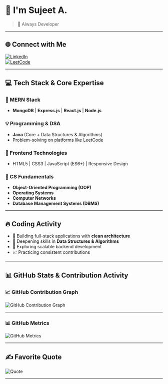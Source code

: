 # 👋 I'm Sujeet A.

> 🚀 Always Developer

---

## 🌐 Connect with Me

[![LinkedIn](https://img.shields.io/badge/LinkedIn-%230077B5.svg?style=for-the-badge&logo=linkedin&logoColor=white)](https://www.linkedin.com/in/sujeet-m-a-39a86b2b9)  
[![LeetCode](https://img.shields.io/badge/LeetCode-%2300B8D9.svg?style=for-the-badge&logo=leetcode&logoColor=white)](https://leetcode.com/u/sujeet_2330/)

---

## 💻 Tech Stack & Core Expertise

### 🌟 MERN Stack
- **MongoDB** | **Express.js** | **React.js** | **Node.js**

### 💡 Programming & DSA
- **Java** (Core + Data Structures & Algorithms)
- Problem-solving on platforms like LeetCode

### 🎨 Frontend Technologies
- HTML5 | CSS3 | JavaScript (ES6+) | Responsive Design

### 🧠 CS Fundamentals
- **Object-Oriented Programming (OOP)**
- **Operating Systems**
- **Computer Networks**
- **Database Management Systems (DBMS)**

---

## 🔥 Coding Activity

- 💼 Building full-stack applications with **clean architecture**
- 🧠 Deepening skills in **Data Structures & Algorithms**
- 🔭 Exploring scalable backend development
- 📈 Practicing consistent contributions

---

## 📊 GitHub Stats & Contribution Activity

### 📈 GitHub Contribution Graph

![GitHub Contribution Graph](https://github-readme-activity-graph.vercel.app/graph?username=sujeets2330&theme=react-dark&hide_border=true)

---

### 📊 GitHub Metrics

![GitHub Metrics](https://metrics.lecoq.io/sujeets2330?template=classic&base=header,activity,community,repositories&config.timezone=Asia%2FCalcutta)

---

## ✍️ Favorite Quote

![Quote](https://quotes-github-readme.vercel.app/api?type=horizontal&theme=light)

---
